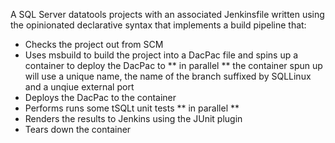 A SQL Server datatools projects with an associated Jenkinsfile written using the opinionated declarative syntax that implements a build pipeline that:

- Checks the project out from SCM
- Uses msbuild to build the project into a DacPac file and spins up a container to deploy the DacPac to ** in parallel **
  the container spun up will use a unique name, the name of the branch suffixed by SQLLinux and a unqiue external port
- Deploys the DacPac to the container
- Performs runs some tSQLt unit tests ** in parallel **
- Renders the results to Jenkins using the JUnit plugin
- Tears down the container
